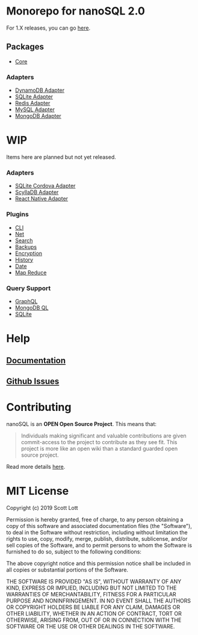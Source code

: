 # Monorepo for nanoSQL 2.0
For 1.X releases, you can go [here](https://github.com/ClickSimply/Nano-SQL/tree/1.X/).

## Packages
- [Core](https://github.com/ClickSimply/Nano-SQL/tree/2.0/packages/Core)

### Adapters
- [DynamoDB Adapter](https://github.com/ClickSimply/Nano-SQL/tree/2.0/packages/Adapter-DynamoDB)
- [SQLite Adapter](https://github.com/ClickSimply/Nano-SQL/tree/2.0/packages/Adapter-SQLite3)
- [Redis Adapter](https://github.com/ClickSimply/Nano-SQL/tree/2.0/packages/Adapter-Redis)
- [MySQL Adapter](https://github.com/ClickSimply/Nano-SQL/tree/2.0/packages/Adapter-MySQL)
- [MongoDB Adapter](https://github.com/ClickSimply/Nano-SQL/tree/2.0/packages/Adapter-MongoDB)

# WIP
Items here are planned but not yet released.

### Adapters
- [SQLite Cordova Adapter](https://github.com/ClickSimply/Nano-SQL/tree/2.0/packages/Adapter-SQLite-Cordova)
- [ScyllaDB Adapter](https://github.com/ClickSimply/Nano-SQL/tree/2.0/packages/Adapter-ScyllaDB)
- [React Native Adapter](https://github.com/ClickSimply/Nano-SQL/tree/2.0/packages/Adapter-ReactNative)

### Plugins
- [CLI](https://github.com/ClickSimply/Nano-SQL/tree/2.0/packages/cli)
- [Net](https://github.com/ClickSimply/Nano-SQL/tree/2.0/packages/Plugin-Net)
- [Search](https://github.com/ClickSimply/Nano-SQL/tree/2.0/packages/Plugin-Search)
- [Backups](https://github.com/ClickSimply/Nano-SQL/tree/2.0/packages/Plugin-Backups)
- [Encryption](https://github.com/ClickSimply/Nano-SQL/tree/2.0/packages/Plugin-Encryption)
- [History](https://github.com/ClickSimply/Nano-SQL/tree/2.0/packages/Plugin-History)
- [Date](https://github.com/ClickSimply/Nano-SQL/tree/2.0/packages/Plugin-Date)
- [Map Reduce](https://github.com/ClickSimply/Nano-SQL/tree/2.0/packages/Plugin-MapReduce)

### Query Support
- [GraphQL](https://github.com/ClickSimply/Nano-SQL/tree/2.0/packages/Query-GraphQL)
- [MongoDB QL](https://github.com/ClickSimply/Nano-SQL/tree/2.0/packages/Query-MongoDB-QL)
- [SQLite](https://github.com/ClickSimply/Nano-SQL/tree/2.0/packages/Query-SQLite)

# Help

## [Documentation](https://nanosql.gitbook.io/docs/)
## [Github Issues](https://github.com/ClickSimply/Nano-SQL/issues)

# Contributing

nanoSQL is an **OPEN Open Source Project**. This means that:

> Individuals making significant and valuable contributions are given commit-access to the project to contribute as they see fit. This project is more like an open wiki than a standard guarded open source project.

Read more details [here](http://openopensource.org/).

# MIT License

Copyright (c) 2019 Scott Lott

Permission is hereby granted, free of charge, to any person obtaining a copy
of this software and associated documentation files (the "Software"), to deal
in the Software without restriction, including without limitation the rights
to use, copy, modify, merge, publish, distribute, sublicense, and/or sell
copies of the Software, and to permit persons to whom the Software is
furnished to do so, subject to the following conditions:

The above copyright notice and this permission notice shall be included in all
copies or substantial portions of the Software.

THE SOFTWARE IS PROVIDED "AS IS", WITHOUT WARRANTY OF ANY KIND, EXPRESS OR
IMPLIED, INCLUDING BUT NOT LIMITED TO THE WARRANTIES OF MERCHANTABILITY,
FITNESS FOR A PARTICULAR PURPOSE AND NONINFRINGEMENT. IN NO EVENT SHALL THE
AUTHORS OR COPYRIGHT HOLDERS BE LIABLE FOR ANY CLAIM, DAMAGES OR OTHER
LIABILITY, WHETHER IN AN ACTION OF CONTRACT, TORT OR OTHERWISE, ARISING FROM,
OUT OF OR IN CONNECTION WITH THE SOFTWARE OR THE USE OR OTHER DEALINGS IN THE
SOFTWARE.
